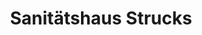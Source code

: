 ---
title: "Sanitätshaus Strucks"
url: /nuernberg/sanitaetshaus-strucks-aeussere-sulzbacher-strasse/
shop: Sanitätshaus
---